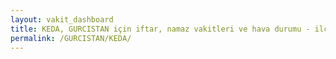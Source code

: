 ```yaml
---
layout: vakit_dashboard
title: KEDA, GURCISTAN için iftar, namaz vakitleri ve hava durumu - ilçe/eyalet seç
permalink: /GURCISTAN/KEDA/
---
```


<script type="text/javascript">
  var GLOBAL_COUNTRY = 'GURCISTAN';
  var GLOBAL_CITY = 'KEDA';
  var GLOBAL_STATE = '';
  var lat = 72;
  var lon = 21;
</script>
